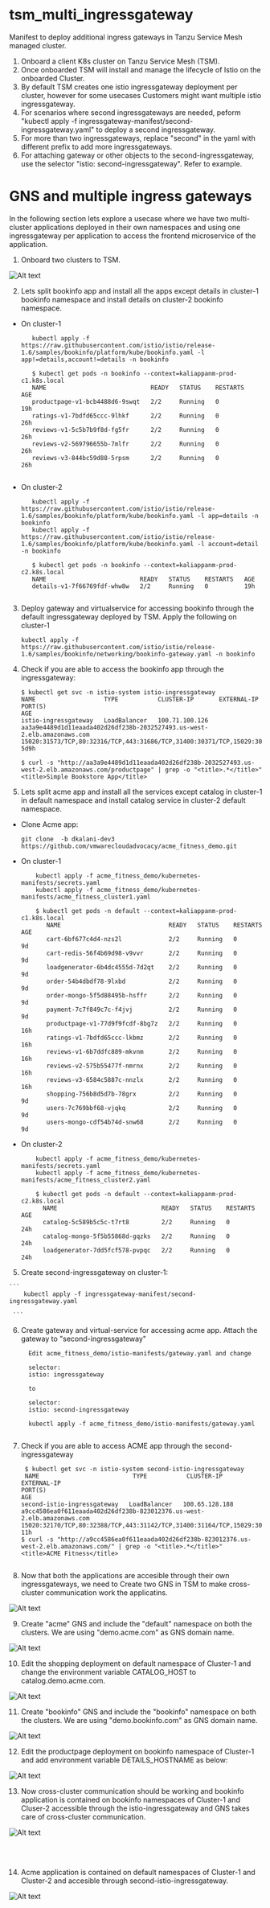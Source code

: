 # tsm_multi_ingressgateway
Manifest to deploy additional ingress gateways in Tanzu Service Mesh managed cluster. 

1) Onboard a client K8s cluster on Tanzu Service Mesh (TSM). 
2) Once onboarded TSM will install and manage the lifecycle of Istio on the onboarded Cluster. 
3) By default TSM creates one istio ingressgateway deployment per cluster, however for some usecases Customers might want multiple istio ingressgateway. 
4) For scenarios where second ingressgateways are needed, peform "kubectl apply -f ingressgateway-manifest/second-ingressgateway.yaml" to deploy a second ingressgateway. 
5) For more than two ingressgateways, replace "second" in the yaml with different prefix to add more ingressgateways. 
6) For attaching gateway or other objects to the second-ingressgateway, use the selector "istio: second-ingressgateway". Refer to example.

# GNS and multiple ingress gateways

In the following section lets explore a usecase where we have two multi-cluster applications deployed in their own namespaces and using one ingressgateway per application to access the frontend microservice of the application. 

1) Onboard two clusters to TSM. 

![Alt text](/images/two_clusters.png?raw=true)

2) Lets split bookinfo app and install all the apps except details in cluster-1 bookinfo namespace and install details on cluster-2 bookinfo namespace. 

  - On cluster-1 
     ```kubectl label ns bookinfo istio-injection=enabled
        kubectl apply -f https://raw.githubusercontent.com/istio/istio/release-1.6/samples/bookinfo/platform/kube/bookinfo.yaml -l app!=details,account!=details -n bookinfo
        
        $ kubectl get pods -n bookinfo --context=kaliappanm-prod-c1.k8s.local
        NAME                             READY   STATUS    RESTARTS   AGE
        productpage-v1-bcb4488d6-9swqt   2/2     Running   0          19h
        ratings-v1-7bdfd65ccc-9lhkf      2/2     Running   0          26h
        reviews-v1-5c5b7b9f8d-fg5fr      2/2     Running   0          26h
        reviews-v2-569796655b-7mlfr      2/2     Running   0          26h
        reviews-v3-844bc59d88-5rpsm      2/2     Running   0          26h
        
     ```
  
  - On cluster-2 
     ```kubectl label ns bookinfo istio-injection=enabled
        kubectl apply -f https://raw.githubusercontent.com/istio/istio/release-1.6/samples/bookinfo/platform/kube/bookinfo.yaml -l app=details -n bookinfo
        kubectl apply -f https://raw.githubusercontent.com/istio/istio/release-1.6/samples/bookinfo/platform/kube/bookinfo.yaml -l account=detail -n bookinfo
        
        $ kubectl get pods -n bookinfo --context=kaliappanm-prod-c2.k8s.local
        NAME                          READY   STATUS    RESTARTS   AGE
        details-v1-7f66769fdf-whw8w   2/2     Running   0          19h
        
      ```
3) Deploy gateway and virtualservice for accessing bookinfo through the default ingressgateway deployed by TSM. Apply the following on cluster-1

    ``` 
    kubectl apply -f https://raw.githubusercontent.com/istio/istio/release-1.6/samples/bookinfo/networking/bookinfo-gateway.yaml -n bookinfo
    
    ```
4) Check if you are able to access the bookinfo app through the ingressgateway:

    ``` 
    $ kubectl get svc -n istio-system istio-ingressgateway
    NAME                   TYPE           CLUSTER-IP       EXTERNAL-IP                                                               PORT(S)                                                                                                                      AGE
    istio-ingressgateway   LoadBalancer   100.71.100.126   aa3a9e4489d1d11eaada402d26df238b-2032527493.us-west-2.elb.amazonaws.com   15020:31573/TCP,80:32316/TCP,443:31686/TCP,31400:30371/TCP,15029:30374/TCP,15030:30828/TCP,15031:30262/TCP,15032:32554/TCP   5d9h
    
    $ curl -s "http://aa3a9e4489d1d11eaada402d26df238b-2032527493.us-west-2.elb.amazonaws.com/productpage" | grep -o "<title>.*</title>"
    <title>Simple Bookstore App</title>
    
    ```

    


4) Lets split acme app and install all the services except catalog in cluster-1 in default namespace and install catalog service in cluster-2 default namespace.

  - Clone Acme app:
     ``` 
     git clone  -b dkalani-dev3    https://github.com/vmwarecloudadvocacy/acme_fitness_demo.git
     
    ```

  - On cluster-1
     ``` kubectl label ns default istio-injection=enabled
         kubectl apply -f acme_fitness_demo/kubernetes-manifests/secrets.yaml
         kubectl apply -f acme_fitness_demo/kubernetes-manifests/acme_fitness_cluster1.yaml
         
         $ kubectl get pods -n default --context=kaliappanm-prod-c1.k8s.local
            NAME                              READY   STATUS    RESTARTS   AGE
            cart-6bf677c4d4-nzs2l             2/2     Running   0          9d
            cart-redis-56f4b69d98-v9vvr       2/2     Running   0          9d
            loadgenerator-6b4dc4555d-7d2qt    2/2     Running   0          9d
            order-54b4dbdf78-9lxbd            2/2     Running   0          9d
            order-mongo-5f5d88495b-hsffr      2/2     Running   0          9d
            payment-7c7f849c7c-f4jvj          2/2     Running   0          9d
            productpage-v1-77d9f9fcdf-8bg7z   2/2     Running   0          16h
            ratings-v1-7bdfd65ccc-lkbmz       2/2     Running   0          16h
            reviews-v1-6b7ddfc889-mkvnm       2/2     Running   0          16h
            reviews-v2-575b55477f-nmrnx       2/2     Running   0          16h
            reviews-v3-6584c5887c-nnzlx       2/2     Running   0          16h
            shopping-756b8d5d7b-78grx         2/2     Running   0          9d
            users-7c769bbf68-vjqkq            2/2     Running   0          9d
            users-mongo-cdf54b74d-snw68       2/2     Running   0          9d
    ```
  - On cluster-2
    ``` kubectl label ns default istio-injection=enabled
        kubectl apply -f acme_fitness_demo/kubernetes-manifests/secrets.yaml
        kubectl apply -f acme_fitness_demo/kubernetes-manifests/acme_fitness_cluster2.yaml
        
        $ kubectl get pods -n default --context=kaliappanm-prod-c2.k8s.local
          NAME                             READY   STATUS    RESTARTS   AGE
          catalog-5c589b5c5c-t7rt8         2/2     Running   0          24h
          catalog-mongo-5f5b55868d-gqzks   2/2     Running   0          24h
          loadgenerator-7dd5fcf578-pvpqc   2/2     Running   0          24h
     ```
  
  5) Create second-ingressgateway on cluster-1:
      
    ``` 
        kubectl apply -f ingressgateway-manifest/second-ingressgateway.yaml
         
     ```
  6) Create gateway and virtual-service for accessing acme app. Attach the gateway to "second-ingressgateway"
  
      ``` 
        Edit acme_fitness_demo/istio-manifests/gateway.yaml and change 
        
        selector:
        istio: ingressgateway 
        
        to
        
        selector:
        istio: second-ingressgateway 
        
        kubectl apply -f acme_fitness_demo/istio-manifests/gateway.yaml
           
     ```
     
   7) Check if you are able to access ACME app through the second-ingressgateway
   
         ``` 
          $ kubectl get svc -n istio-system second-istio-ingressgateway
          NAME                          TYPE           CLUSTER-IP       EXTERNAL-IP                                                              PORT(S)                                                                                                                      AGE
         second-istio-ingressgateway   LoadBalancer   100.65.128.188   a9cc4586ea0f611eaada402d26df238b-823012376.us-west-2.elb.amazonaws.com   15020:32170/TCP,80:32388/TCP,443:31142/TCP,31400:31164/TCP,15029:30173/TCP,15030:31063/TCP,15031:32682/TCP,15032:30968/TCP   11h
         $ curl -s "http://a9cc4586ea0f611eaada402d26df238b-823012376.us-west-2.elb.amazonaws.com/" | grep -o "<title>.*</title>"
         <title>ACME Fitness</title>
           
       ```
       
   8) Now that both the applications are accesible through their own ingressgateways, we need to Create two GNS in TSM to make cross-cluster communication work the applicatins. 
   
   ![Alt text](/images/cluster1_view.png?raw=true)
   
   9) Create "acme" GNS and include the "default" namespace on both the clusters. We are using "demo.acme.com" as GNS domain name. 
   
   ![Alt text](/images/acme_gns.png?raw=true)
   
   10) Edit the shopping deployment on default namespace of Cluster-1 and change the environment variable CATALOG_HOST to catalog.demo.acme.com.
   
   ![Alt text](/images/shopping_edit.png?raw=true)
   
   11) Create "bookinfo" GNS and include the "bookinfo" namespace on both the clusters. We are using "demo.bookinfo.com" as GNS domain name. 
   
   ![Alt text](/images/bookinfo_gns.png?raw=true)
   
   12) Edit the productpage deployment on bookinfo namespace of Cluster-1 and add environment variable DETAILS_HOSTNAME as below:
   
   ![Alt text](/images/productpage_edit.png?raw=true)
   
   
   
   13) Now cross-cluster communication should be working and bookinfo application is contained on bookinfo namespaces of Cluster-1 and Cluser-2 accessible through the istio-ingressgateway and GNS takes care of cross-cluster communication. 
   
   ![Alt text](/images/bookinfo_gnsview.png?raw=true)
   
   
   <br/>
   <br/>
   
   14) Acme application is contained on default namespaces of Cluster-1 and Cluster-2 and accesible through second-istio-ingressgateway. 
   
   ![Alt text](/images/acme_gns_view.png?raw=true)
   
   
   

  
  
  
  
  
      
  
  
  
  
  
  
  



